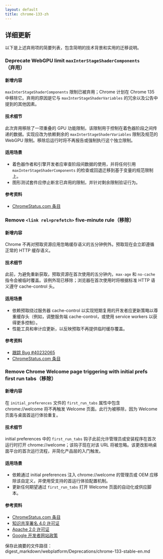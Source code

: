 ```yaml
---
layout: default
title: chrome-133-zh
---
```


## 详细更新

以下是上述弃用项的简要列表，包含简明的技术背景和实用的迁移说明。

### Deprecate WebGPU limit `maxInterStageShaderComponents`（弃用）

#### 新增内容
`maxInterStageShaderComponents` 限制已被弃用；Chrome 计划在 Chrome 135 中移除它。弃用的原因是它与 `maxInterStageShaderVariables` 的冗余以及公告中提到的其他因素。

#### 技术细节
此次弃用移除了一项重叠的 GPU 功能限制，该限制用于控制在着色器阶段之间传递的数据。实现应改为依赖剩余的 `maxInterStageShaderVariables` 限制及规范的 WebGPU 限制。移除后运行时将不再报告或强制执行这个独立限制。

#### 适用场景
- 着色器作者和引擎开发者应审查阶段间数据的使用，并将任何引用 `maxInterStageShaderComponents` 的检查或回退迁移到基于变量的规范限制上。
- 图形测试套件应停止断言已弃用的限制，并针对剩余限制验证行为。

#### 参考资料
- [ChromeStatus.com 条目](https://chromestatus.com/feature/4853767735083008)

### Remove `<link rel=prefetch>` five-minute rule（移除）

#### 新增内容
Chrome 不再对预取资源应用忽略缓存语义的五分钟例外。预取现在会立即遵循正常的 HTTP 缓存语义。

#### 技术细节
此前，为避免重新获取，预取资源在首次使用的五分钟内，`max-age` 和 `no-cache` 指令会被临时覆盖。该例外现已移除；浏览器在首次使用时将根据标准 HTTP 语义遵守 cache-control 头。

#### 适用场景
- 依赖预取绕过服务器 cache-control 以实现短期复用的开发者应更新策略以尊重缓存头（例如，调整服务端 cache-control，或使用 service workers 以获得更多控制）。
- 性能工具和审计应更新，以反映预取不再提供临时缓存覆盖。

#### 参考资料
- [跟踪 Bug #40232065](https://issues.chromium.org/issues/40232065)
- [ChromeStatus.com 条目](https://chromestatus.com/feature/5087526916718592)

### Remove Chrome Welcome page triggering with initial prefs first run tabs（移除）

#### 新增内容
在 `initial_preferences` 文件的 `first_run_tabs` 属性中包含 chrome://welcome 将不再触发 Welcome 页面。此行为被移除，因为 Welcome 页面与桌面首运行体验重复。

#### 技术细节
initial preferences 中的 `first_run_tabs` 钩子此前允许管理员或安装程序在首次运行时打开 chrome://welcome；该钩子现在对该 URL 将被忽略。该更改影响桌面平台的首次运行流程，并简化产品层的入门触发。

#### 适用场景
- 依赖通过 initial preferences 注入 chrome://welcome 的管理员或 OEM 应移除该自定义，并使用受支持的首运行体验配置机制。
- 更新任何期望通过 `first_run_tabs` 打开 Welcome 页面的自动化或供应脚本。

#### 参考资料
- [ChromeStatus.com 条目](https://chromestatus.com/feature/5118328941838336)
- [知识共享署名 4.0 许可证](https://creativecommons.org/licenses/by/4.0/)
- [Apache 2.0 许可证](https://www.apache.org/licenses/LICENSE-2.0)
- [Google 开发者网站政策](https://developers.google.com/site-policies)

保存此摘要的文件路径：
digest_markdown/webplatform/Deprecations/chrome-133-stable-en.md
